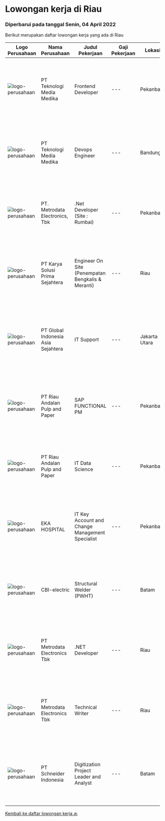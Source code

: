 
  # Lowongan kerja di Riau

  ### Diperbarui pada tanggal Senin, 04 April 2022

  Berikut merupakan daftar lowongan kerja yang ada di Riau

  |Logo Perusahaan | Nama Perusahaan | Judul Pekerjaan | Gaji Pekerjaan | Lokasi | Deskripsi | Tanggal diunggah | Pranala |
  | -------------- | --------------- | --------------- | --------- | --------- | -------------- | ------- | ----------- |
  |![logo-perusahaan](https://image-service-cdn.seek.com.au/c2a52d685b8463bd80621ce3a68f3421e0eee211/ee4dce1061f3f616224767ad58cb2fc751b8d2dc)|PT Teknologi Media Medika|Frontend Developer|---|Pekanbaru|Job Requirements Strong knowledge of Javascript Strong knowledge in ReactJS concepts along with it's popular accompanying libraries such as Redux,...|Jumat, 01 April 2022|https://www.jobstreet.co.id/id/job/frontend-developer-3830261?token=0~519be701-d446-4015-a566-3b8617eaa733&sectionRank=1&jobId=jobstreet-id-job-3830261|
|![logo-perusahaan](https://image-service-cdn.seek.com.au/c2a52d685b8463bd80621ce3a68f3421e0eee211/ee4dce1061f3f616224767ad58cb2fc751b8d2dc)|PT Teknologi Media Medika|Devops Engineer|---|Bandung|Kualifikasi Memiliki pengetahuan mengenai konsep DevOps Memahami cara menggunakan tool automasi seperti Jenkins Mengerti cara menggunakan VCS (version...|Kamis, 31 Maret 2022|https://www.jobstreet.co.id/id/job/devops-engineer-3828667?token=0~519be701-d446-4015-a566-3b8617eaa733&sectionRank=2&jobId=jobstreet-id-job-3828667|
|![logo-perusahaan](https://image-service-cdn.seek.com.au/0d75518309b56a3cff39daa569b0ba02cc7a22f2/ee4dce1061f3f616224767ad58cb2fc751b8d2dc)|PT. Metrodata Electronics, Tbk|.Net Developer (Site : Rumbai)|---|Pekanbaru|We are looking for an experienced .NET Developer to join our team. If you have excellent programming skills and a passion for developing applications...|Rabu, 23 Maret 2022|https://www.jobstreet.co.id/id/job/.net-developer-site-%3A-rumbai-3812171?token=0~519be701-d446-4015-a566-3b8617eaa733&sectionRank=3&jobId=jobstreet-id-job-3812171|
|![logo-perusahaan](https://image-service-cdn.seek.com.au/bb0f2c313297f2db3d497466b95d7da85644edc0/ee4dce1061f3f616224767ad58cb2fc751b8d2dc)|PT Karya Solusi Prima Sejahtera|Engineer On Site (Penempatan Bengkalis & Meranti)|---|Riau|Kualifikasi : Pendidikan minimal D3/S1 Teknik Informatika/Teknik Telekomunikasi Memiliki pengalaman pekerjaan di bidang yang sama minimal 1 tahun...|Minggu, 20 Maret 2022|https://www.jobstreet.co.id/id/job/engineer-on-site-penempatan-bengkalis-meranti-3817780?token=0~519be701-d446-4015-a566-3b8617eaa733&sectionRank=4&jobId=jobstreet-id-job-3817780|
|![logo-perusahaan](https://image-service-cdn.seek.com.au/31a5ed8651ade3bb9a2b2761e3dc59dda1e4c90d/ee4dce1061f3f616224767ad58cb2fc751b8d2dc)|PT Global Indonesia Asia Sejahtera|IT Support|---|Jakarta Utara|Job Description: Memahami Konfigurasi Router Mikrotik (Diutamakan) Melakukan Maintenance Server Melakukan Komunikasi Dengan Pihak Eksternal (Isp,...|Selasa, 15 Maret 2022|https://www.jobstreet.co.id/id/job/it-support-3822147?token=0~519be701-d446-4015-a566-3b8617eaa733&sectionRank=5&jobId=jobstreet-id-job-3822147|
|![logo-perusahaan](https://image-service-cdn.seek.com.au/1cbc2bb2833016eb89f4c08435ee8e7db8e43f63/ee4dce1061f3f616224767ad58cb2fc751b8d2dc)|PT Riau Andalan Pulp and Paper|SAP FUNCTIONAL PM|---|Pekanbaru|This position will be the administrator of our SAP PM module. It will provides our organization an integrated maintenance activities data, closely...|Rabu, 09 Maret 2022|https://www.jobstreet.co.id/id/job/sap-functional-pm-3814049?token=0~519be701-d446-4015-a566-3b8617eaa733&sectionRank=6&jobId=jobstreet-id-job-3814049|
|![logo-perusahaan](https://image-service-cdn.seek.com.au/1cbc2bb2833016eb89f4c08435ee8e7db8e43f63/ee4dce1061f3f616224767ad58cb2fc751b8d2dc)|PT Riau Andalan Pulp and Paper|IT Data Science|---|Pekanbaru|General Responsibility Provide essential statistical support to the science and technology Plan meaningful studies; statistically analyze and...|Rabu, 09 Maret 2022|https://www.jobstreet.co.id/id/job/it-data-science-3814028?token=0~519be701-d446-4015-a566-3b8617eaa733&sectionRank=7&jobId=jobstreet-id-job-3814028|
|![logo-perusahaan](https://image-service-cdn.seek.com.au/da4ab936722ba3810d001fb0bfef6b5e09bcd624/ee4dce1061f3f616224767ad58cb2fc751b8d2dc)|EKA HOSPITAL|IT Key Account and Change Management Specialist|---|Pekanbaru|Responsibilities:  Fully responsible to handles all IT product implementation from planning until implementation, including user training, in order to...|Selasa, 08 Maret 2022|https://www.jobstreet.co.id/id/job/it-key-account-and-change-management-specialist-3812764?token=0~519be701-d446-4015-a566-3b8617eaa733&sectionRank=8&jobId=jobstreet-id-job-3812764|
|![logo-perusahaan](https://i.ibb.co/sqvTCh9/112815900-stock-vector-no-image-available-icon-flat-vector.webp)|CBI-electric|Structural Welder (PWHT)|---|Batam|Job Overview:Over-all responsibility is project execution of Welder Structural procedures activities.Key Tasks and Responsibilities: Able to operate...|Minggu, 03 April 2022|https://www.jobstreet.co.id/id/job/structural-welder-pwht-1031117317?token=0~519be701-d446-4015-a566-3b8617eaa733&sectionRank=9&jobId=jobstreet-id-job-1031117317|
|![logo-perusahaan](https://image-service-cdn.seek.com.au/0d75518309b56a3cff39daa569b0ba02cc7a22f2/ee4dce1061f3f616224767ad58cb2fc751b8d2dc)|PT Metrodata Electronics Tbk|.NET Developer|---|Riau|Qualification      : Candidate must possess at least a Bachelor's Degree, Computer Science/Information Technology At least 8  year(s) of working...|Sabtu, 02 April 2022|https://www.jobstreet.co.id/id/job/.net-developer-1031154071?token=0~519be701-d446-4015-a566-3b8617eaa733&sectionRank=10&jobId=jobstreet-id-job-1031154071|
|![logo-perusahaan](https://image-service-cdn.seek.com.au/0d75518309b56a3cff39daa569b0ba02cc7a22f2/ee4dce1061f3f616224767ad58cb2fc751b8d2dc)|PT Metrodata Electronics Tbk|Technical Writer|---|Riau|Candidate must possess at least a Bachelor's Degree, Computer Science/Information Technology At least 1 year(s) of working experience in the related...|Selasa, 29 Maret 2022|https://www.jobstreet.co.id/id/job/technical-writer-1030956338?token=0~519be701-d446-4015-a566-3b8617eaa733&sectionRank=11&jobId=jobstreet-id-job-1030956338|
|![logo-perusahaan](https://image-service-cdn.seek.com.au/630e6f36eddf12aa2a9f090c449e02964b55a0a1/ee4dce1061f3f616224767ad58cb2fc751b8d2dc)|PT Schneider Indonesia|Digitization Project Leader and Analyst|---|Batam|Do you dream of working in a company that is driven by a meaningful purpose? An inclusive company that empowers you to do your best and be...|Selasa, 29 Maret 2022|https://www.jobstreet.co.id/id/job/digitization-project-leader-and-analyst-1031034896?token=0~519be701-d446-4015-a566-3b8617eaa733&sectionRank=12&jobId=jobstreet-id-job-1031034896|


  [Kembali ke daftar lowongan kerja 🔙](../README.md#daftar-lowongan-kerja)
  